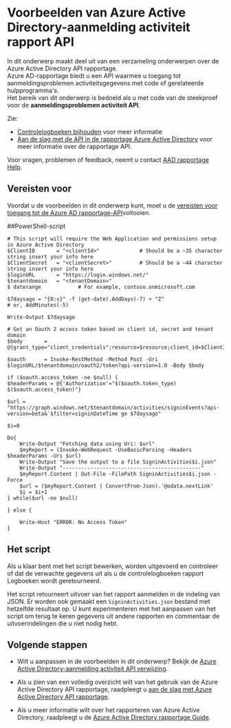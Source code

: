 <properties
    pageTitle="Voorbeelden van Azure Active Directory-aanmelding activiteit rapport API | Microsoft Azure"
    description="Hoe u aan de slag met de API in de rapportage Azure Active Directory"
    services="active-directory"
    documentationCenter=""
    authors="dhanyahk"
    manager="femila"
    editor=""/>

<tags
    ms.service="active-directory"
    ms.devlang="na"
    ms.topic="article"
    ms.tgt_pltfrm="na"
    ms.workload="identity"
    ms.date="09/25/2016"
    ms.author="dhanyahk;markvi"/>

# <a name="azure-active-directory-sign-in-activity-report-api-samples"></a>Voorbeelden van Azure Active Directory-aanmelding activiteit rapport API

In dit onderwerp maakt deel uit van een verzameling onderwerpen over de Azure Active Directory API rapportage.  
Azure AD-rapportage biedt u een API waarmee u toegang tot aanmeldingsproblemen activiteitsgegevens met code of gerelateerde hulpprogramma's.  
Het bereik van dit onderwerp is bedoeld als u met code van de steekproef voor de **aanmeldingsproblemen activiteit API**.

Zie:

- [Controlelogboeken bijhouden](active-directory-reporting-azure-portal.md#audit-logs) voor meer informatie
- [Aan de slag met de API in de rapportage Azure Active Directory](active-directory-reporting-api-getting-started.md) voor meer informatie over de rapportage API.

Voor vragen, problemen of feedback, neemt u contact [AAD rapportage Help](mailto:aadreportinghelp@microsoft.com).


## <a name="prerequisites"></a>Vereisten voor
Voordat u de voorbeelden in dit onderwerp kunt, moet u de [vereisten voor toegang tot de Azure AD rapportage-API](active-directory-reporting-api-prerequisites.md)voltooien.  


##<a name="powershell-script"></a>PowerShell-script

    # This script will require the Web Application and permissions setup in Azure Active Directory
    $ClientID       = "<clientId>"             # Should be a ~35 character string insert your info here
    $ClientSecret   = "<clientSecret>"         # Should be a ~44 character string insert your info here
    $loginURL       = "https://login.windows.net/"
    $tenantdomain   = "<tenantDomain>"
    $ daterange            # For example, contoso.onmicrosoft.com

    $7daysago = "{0:s}" -f (get-date).AddDays(-7) + "Z"
    # or, AddMinutes(-5)

    Write-Output $7daysago

    # Get an Oauth 2 access token based on client id, secret and tenant domain
    $body       = @{grant_type="client_credentials";resource=$resource;client_id=$ClientID;client_secret=$ClientSecret}

    $oauth      = Invoke-RestMethod -Method Post -Uri $loginURL/$tenantdomain/oauth2/token?api-version=1.0 -Body $body

    if ($oauth.access_token -ne $null) {
    $headerParams = @{'Authorization'="$($oauth.token_type) $($oauth.access_token)"}

    $url = "https://graph.windows.net/$tenantdomain/activities/signinEvents?api-version=beta&`$filter=signinDateTime ge $7daysago"
    
    $i=0
    
    Do{
        Write-Output "Fetching data using Uri: $url"
        $myReport = (Invoke-WebRequest -UseBasicParsing -Headers $headerParams -Uri $url)
        Write-Output "Save the output to a file SigninActivities$i.json"
        Write-Output "---------------------------------------------"
        $myReport.Content | Out-File -FilePath SigninActivities$i.json -Force
        $url = ($myReport.Content | ConvertFrom-Json).'@odata.nextLink'
        $i = $i+1
    } while($url -ne $null)

    } else {
    
        Write-Host "ERROR: No Access Token"
    }




## <a name="executing-the-script"></a>Het script
Als u klaar bent met het script bewerken, worden uitgevoerd en controleer of dat de verwachte gegevens uit als u de controlelogboeken rapport Logboeken wordt geretourneerd.

Het script retourneert uitvoer van het rapport aanmelden in de indeling van JSON. Er worden ook gemaakt een `SigninActivities.json` bestand met hetzelfde resultaat op. U kunt experimenteren met het aanpassen van het script om terug te keren gegevens uit andere rapporten en commentaar de uitvoerindelingen die u niet nodig hebt.



## <a name="next-steps"></a>Volgende stappen

- Wilt u aanpassen in de voorbeelden in dit onderwerp? Bekijk de [Azure Active Directory-aanmelding activiteit API verwijzing](active-directory-reporting-api-sign-in-activity-reference.md). 

- Als u zien van een volledig overzicht wilt van het gebruik van de Azure Active Directory API rapportage, raadpleegt u [aan de slag met Azure Active Directory API rapportage](active-directory-reporting-api-getting-started.md).

- Als u meer informatie wilt over het rapporteren van Azure Active Directory, raadpleegt u de [Azure Active Directory rapportage Guide](active-directory-reporting-guide.md).  